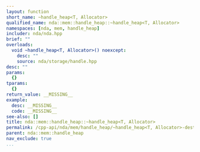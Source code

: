 ```yaml
---
layout: function
short_name: ~handle_heap<T, Allocator>
qualified_name: nda::mem::handle_heap::~handle_heap<T, Allocator>
namespaces: [nda, mem, handle_heap]
includer: nda/nda.hpp
brief: ""
overloads:
  void ~handle_heap<T, Allocator>() noexcept:
    desc: ""
    source: nda/storage/handle.hpp
desc: ""
params:
  {}
tparams:
  {}
return_value: __MISSING__
example:
  desc: __MISSING__
  code: __MISSING__
see-also: []
title: nda::mem::handle_heap::~handle_heap<T, Allocator>
permalink: /cpp-api/nda/mem/handle_heap/~handle_heap<T, Allocator>-destructor
parent: nda::mem::handle_heap
nav_exclude: true
...
```



